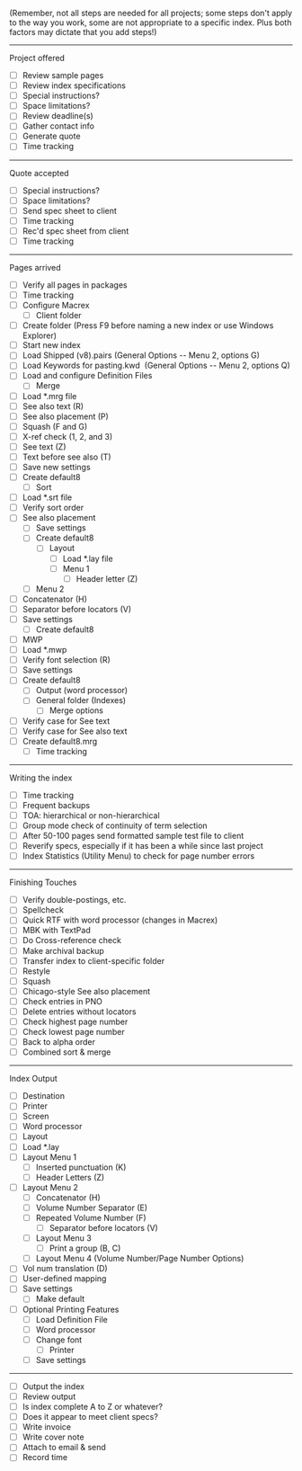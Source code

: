 (Remember, not all steps are needed for all projects; some steps don't apply to the way you work, some are not appropriate to a specific index. Plus both factors may dictate that you add steps!)

  

---

Project offered

- [ ]  Review sample pages
- [ ]  Review index specifications
- [ ]  Special instructions?
- [ ]  Space limitations? 
- [ ]  Review deadline(s)
- [ ]  Gather contact info
- [ ]  Generate quote
- [ ]  Time tracking

---

Quote accepted

- [ ]  Special instructions?
- [ ]  Space limitations? 
- [ ]  Send spec sheet to client
- [ ]  Time tracking
- [ ]  Rec'd spec sheet from client
- [ ]  Time tracking
---

Pages arrived

- [ ]  Verify all pages in packages
- [ ]  Time tracking
- [ ]  Configure Macrex
	- [ ]  Client folder 
- [ ]  Create folder (Press F9 before naming a new index or use Windows Explorer)
- [ ]  Start new index
- [ ]  Load Shipped (v8).pairs (General Options -- Menu 2, options G)
- [ ]  Load Keywords for pasting.kwd  (General Options -- Menu 2, options Q)
- [ ]  Load and configure Definition Files
	- [ ]  Merge
- [ ]  Load *.mrg file
- [ ]  See also text (R)
- [ ]  See also placement (P)
- [ ]  Squash (F and G)
- [ ]  X-ref check (1, 2, and 3)
- [ ]  See text (Z)
- [ ]  Text before see also (T)
- [ ]  Save new settings
- [ ]  Create default8
	- [ ]  Sort
- [ ]  Load *.srt file
- [ ]  Verify sort order
- [ ]  See also placement
	- [ ]  Save settings
	- [ ]  Create default8
		- [ ]  Layout
			- [ ]  Load *.lay file
			- [ ]  Menu 1
				- [ ]  Header letter (Z)
	- [ ]  Menu 2
- [ ]  Concatenator (H)
- [ ]  Separator before locators (V)
- [ ]  Save settings
	- [ ]  Create default8
- [ ]  MWP
- [ ]  Load *.mwp
- [ ]  Verify font selection (R)
- [ ]  Save settings
- [ ]  Create default8
	- [ ]  Output (word processor)
	- [ ]  General folder (Indexes)
		- [ ]  Merge options
- [ ]  Verify case for See text
- [ ]  Verify case for See also text
- [ ]  Create default8.mrg
	- [ ]  Time tracking

---

Writing the index

- [ ]  Time tracking
- [ ]  Frequent backups
- [ ]  TOA: hierarchical or non-hierarchical
- [ ]  Group mode check of continuity of term selection
- [ ]  After 50-100 pages send formatted sample test file to client
- [ ]  Reverify specs, especially if it has been a while since last project
- [ ]  Index Statistics (Utility Menu) to check for page number errors

---

Finishing Touches

- [ ]  Verify double-postings, etc.
- [ ]  Spellcheck
- [ ]  Quick RTF with word processor (changes in Macrex)
- [ ]  MBK with TextPad
- [ ]  Do Cross-reference check
- [ ]  Make archival backup
- [ ]  Transfer index to client-specific folder
- [ ]  Restyle
- [ ]  Squash
- [ ]  Chicago-style See also placement
- [ ]  Check entries in PNO
- [ ]  Delete entries without locators
- [ ]  Check highest page number
- [ ]  Check lowest page number
- [ ]  Back to alpha order
- [ ]  Combined sort & merge

---

Index Output

- [ ]  Destination
- [ ]  Printer
- [ ]  Screen
- [ ]  Word processor
- [ ]  Layout
- [ ]  Load *.lay
- [ ]  Layout Menu 1
	- [ ]  Inserted punctuation (K)
	- [ ]  Header Letters (Z)
- [ ]  Layout Menu 2
	- [ ]  Concatenator (H)
	- [ ]  Volume Number Separator (E)
	- [ ]  Repeated Volume Number (F)
		- [ ]  Separator before locators (V)
	- [ ]  Layout Menu 3
		- [ ]  Print a group (B, C)
	- [ ]  Layout Menu 4 (Volume Number/Page Number Options)
- [ ]  Vol num translation (D)
- [ ]  User-defined mapping
- [ ]  Save settings
	- [ ]  Make default 
- [ ]  Optional Printing Features
	- [ ]  Load Definition File
	- [ ]  Word processor
	- [ ]  Change font
		- [ ]  Printer
	- [ ]  Save settings

---

- [ ]  Output the index
- [ ]  Review output
- [ ]  Is index complete A to Z or whatever?
- [ ]  Does it appear to meet client specs?
- [ ]  Write invoice
- [ ]  Write cover note
- [ ]  Attach to email & send
- [ ]  Record time